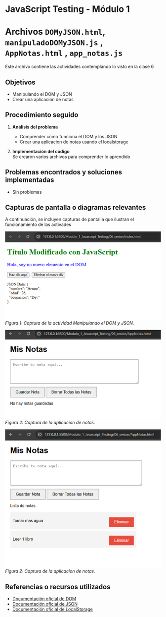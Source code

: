 # JavaScript Testing - Módulo 1


# Archivos `DOMyJSON.html`, `manipuladoDOMyJSON.js` , `AppNotas.html` , `app_notas.js`

Este archivo contiene las actividades contemplando lo visto en la clase 6

## Objetivos 

- Manipulando el DOM y JSON
- Crear una aplicacion de notas

## Procedimiento seguido

1. **Análisis del problema**  
   - Comprender como funciona el DOM y los JSON
   - Crear una aplicacion de notas usando el localstorage

2. **Implementación del código**  
    Se crearon varios archivos para comprender lo aprendido


## Problemas encontrados y soluciones implementadas

- Sin problemas

## Capturas de pantalla o diagramas relevantes

A continuación, se incluyen capturas de pantalla que ilustran el funcionamiento de las activades

![Salida de pruebas](Capturas/img.png)  
*Figura 1: Captura de la actividad Manipulando el DOM y JSON.*

![Salida de pruebas](Capturas/img2.png)  
*Figura 2: Captura de la aplicacion de notas.*

![Salida de pruebas](Capturas/img3.png)  
*Figura 2: Captura de la aplicacion de notas.*

## Referencias o recursos utilizados

- [Documentación oficial de DOM](https://developer.mozilla.org/es/docs/Glossary/DOM)
- [Documentación oficial de JSON](https://developer.mozilla.org/es/docs/Web/JavaScript/Reference/Global_Objects/JSON)
- [Documentación oficial de LocalStorage](https://developer.mozilla.org/es/docs/Web/API/Window/localStorage)